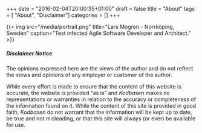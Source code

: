 +++
date = "2016-02-04T20:00:35+01:00"
draft = false
title = "About"
tags = [ "About", "Disclaimer"]
categories = []
+++

{{< img src="/media/portrait.png" title="Lars Mogren - Norrköping, Sweden" caption="Test infected Agile Software Developer and Architect." >}}

##### Disclaimer Notice
The opinions expressed here are the views of the author and do not reflect the views and opinions of any employer or customer of the author.

While every effort is made to ensure that the content of this website is accurate, the website is provided “as is” and _Kodbasen_ makes no representations or warranties in relation to the accuracy or completeness of the information found on it.  While the content of this site is provided in good faith, _Kodbasen_ do not warrant that the information will be kept up to date, be true and not misleading, or that this site will always (or ever) be available for use.
